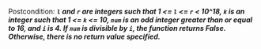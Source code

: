 Postcondition: ***`l` and `r` are integers such that 1 <= `l` <= `r` < 10^18, `k` is an integer such that 1 <= `k` <= 10, `num` is an odd integer greater than or equal to 16, and `i` is 4. If `num` is divisible by `i`, the function returns False. Otherwise, there is no return value specified.***